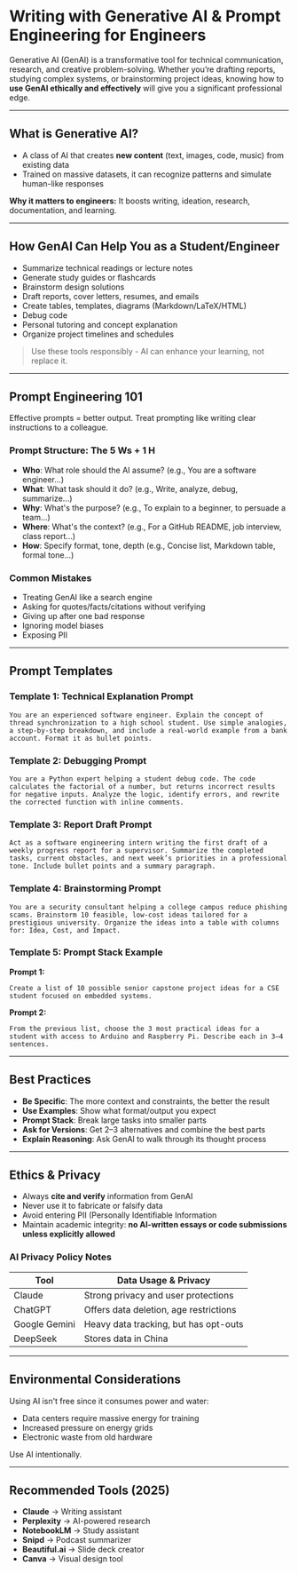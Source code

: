 # Writing with Generative AI & Prompt Engineering for Engineers

Generative AI (GenAI) is a transformative tool for technical communication, research, and creative problem-solving. Whether you’re drafting reports, 
studying complex systems, or brainstorming project ideas, knowing how to **use GenAI ethically and effectively** will give you a significant professional edge.

---

## What is Generative AI?
- A class of AI that creates **new content** (text, images, code, music) from existing data
- Trained on massive datasets, it can recognize patterns and simulate human-like responses

**Why it matters to engineers:** It boosts writing, ideation, research, documentation, and learning.

---

## How GenAI Can Help You as a Student/Engineer
- Summarize technical readings or lecture notes
- Generate study guides or flashcards
- Brainstorm design solutions
- Draft reports, cover letters, resumes, and emails
- Create tables, templates, diagrams (Markdown/LaTeX/HTML)
- Debug code
- Personal tutoring and concept explanation
- Organize project timelines and schedules

> Use these tools responsibly - AI can enhance your learning, not replace it.

---

## Prompt Engineering 101
Effective prompts = better output. Treat prompting like writing clear instructions to a colleague.

### Prompt Structure: The 5 Ws + 1 H
- **Who**: What role should the AI assume? (e.g., You are a software engineer...)
- **What**: What task should it do? (e.g., Write, analyze, debug, summarize...)
- **Why**: What's the purpose? (e.g., To explain to a beginner, to persuade a team...)
- **Where**: What's the context? (e.g., For a GitHub README, job interview, class report...)
- **How**: Specify format, tone, depth (e.g., Concise list, Markdown table, formal tone...)

### Common Mistakes
- Treating GenAI like a search engine
- Asking for quotes/facts/citations without verifying
- Giving up after one bad response
- Ignoring model biases
- Exposing PII

---

## Prompt Templates

### Template 1: Technical Explanation Prompt
```
You are an experienced software engineer. Explain the concept of thread synchronization to a high school student. Use simple analogies, a step-by-step breakdown, and include a real-world example from a bank account. Format it as bullet points.
```

### Template 2: Debugging Prompt
```
You are a Python expert helping a student debug code. The code calculates the factorial of a number, but returns incorrect results for negative inputs. Analyze the logic, identify errors, and rewrite the corrected function with inline comments.
```

### Template 3: Report Draft Prompt
```
Act as a software engineering intern writing the first draft of a weekly progress report for a supervisor. Summarize the completed tasks, current obstacles, and next week’s priorities in a professional tone. Include bullet points and a summary paragraph.
```

### Template 4: Brainstorming Prompt
```
You are a security consultant helping a college campus reduce phishing scams. Brainstorm 10 feasible, low-cost ideas tailored for a prestigious university. Organize the ideas into a table with columns for: Idea, Cost, and Impact.
```

### Template 5: Prompt Stack Example
**Prompt 1:**
```
Create a list of 10 possible senior capstone project ideas for a CSE student focused on embedded systems.
```
**Prompt 2:**
```
From the previous list, choose the 3 most practical ideas for a student with access to Arduino and Raspberry Pi. Describe each in 3–4 sentences.
```

---

## Best Practices
- **Be Specific**: The more context and constraints, the better the result
- **Use Examples**: Show what format/output you expect
- **Prompt Stack**: Break large tasks into smaller parts
- **Ask for Versions**: Get 2–3 alternatives and combine the best parts
- **Explain Reasoning**: Ask GenAI to walk through its thought process

---

## Ethics & Privacy
- Always **cite and verify** information from GenAI
- Never use it to fabricate or falsify data
- Avoid entering PII (Personally Identifiable Information
- Maintain academic integrity: **no AI-written essays or code submissions unless explicitly allowed**

### AI Privacy Policy Notes
| Tool         | Data Usage & Privacy                  |
|--------------|----------------------------------------|
| Claude       | Strong privacy and user protections    |
| ChatGPT      | Offers data deletion, age restrictions |
| Google Gemini| Heavy data tracking, but has opt-outs  |
| DeepSeek     | Stores data in China                   |

---

## Environmental Considerations
Using AI isn't free since it consumes power and water:
- Data centers require massive energy for training
- Increased pressure on energy grids
- Electronic waste from old hardware

Use AI intentionally.

---

## Recommended Tools (2025)
- **Claude** -> Writing assistant
- **Perplexity** -> AI-powered research
- **NotebookLM** -> Study assistant
- **Snipd** -> Podcast summarizer
- **Beautiful.ai** -> Slide deck creator
- **Canva** -> Visual design tool
